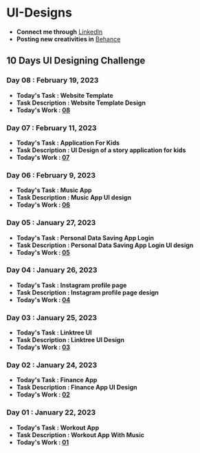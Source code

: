 # UI-Designs
- **Connect me through** [LinkedIn](https://www.linkedin.com/in/arjun-a-acharry-044a36252/)
- **Posting new creativities in** [Behance](https://www.behance.net/arjunaacharry)
## 10 Days UI Designing Challenge

### Day 08 : February 19, 2023
- **Today's Task : Website Template**
- **Task Description : Website Template Design**
- **Today's Work : [08](https://user-images.githubusercontent.com/115148574/219919375-1c6a92bb-e2aa-4628-823f-9e5b2384c5b3.jpg)**

### Day 07 : February 11, 2023
- **Today's Task : Application For Kids**
- **Task Description : UI Design of a story application for kids**
- **Today's Work : [07](https://user-images.githubusercontent.com/115148574/218262503-5d40aabd-d789-4662-a9aa-9019b0fb8f1e.jpg)**

### Day 06 : February 9, 2023
- **Today's Task :  Music App**
- **Task Description : Music App UI design**
- **Today's Work : [06](https://user-images.githubusercontent.com/115148574/217629833-24f41ba1-d3f4-4eb0-b087-430993271d15.jpg)**

### Day 05 : January 27, 2023
- **Today's Task :  Personal Data Saving App Login**
- **Task Description : Personal Data Saving App Login UI design**
- **Today's Work : [05](https://user-images.githubusercontent.com/115148574/215108629-ca95a153-f30f-4f19-928b-953d565ef999.jpg)**

### Day 04 : January 26, 2023
- **Today's Task : Instagram profile page**
- **Task Description : Instagram profile page design**
- **Today's Work : [04](https://user-images.githubusercontent.com/115148574/214670959-60603150-6933-4b03-8e27-49db3199c8d8.jpg)**

### Day 03 : January 25, 2023
- **Today's Task : Linktree UI**
- **Task Description : Linktree UI Design**
- **Today's Work : [03](https://user-images.githubusercontent.com/115148574/214631234-b9ccfdda-dd86-43b1-98ef-9a46a444fb40.jpg)**

### Day 02 : January 24, 2023
- **Today's Task : Finance App**
- **Task Description : Finance App UI Design**
- **Today's Work : [02](https://user-images.githubusercontent.com/115148574/214125489-02e8b81e-bac7-4e9e-8e7b-478ad1179ff6.jpg)**

### Day 01 : January 22, 2023
- **Today's Task : Workout App**
- **Task Description : Workout App With Music**
- **Today's Work : [01](https://user-images.githubusercontent.com/115148574/213914392-4a0e7cc0-2ded-4e37-964f-5494b84b9c4c.jpg)**

